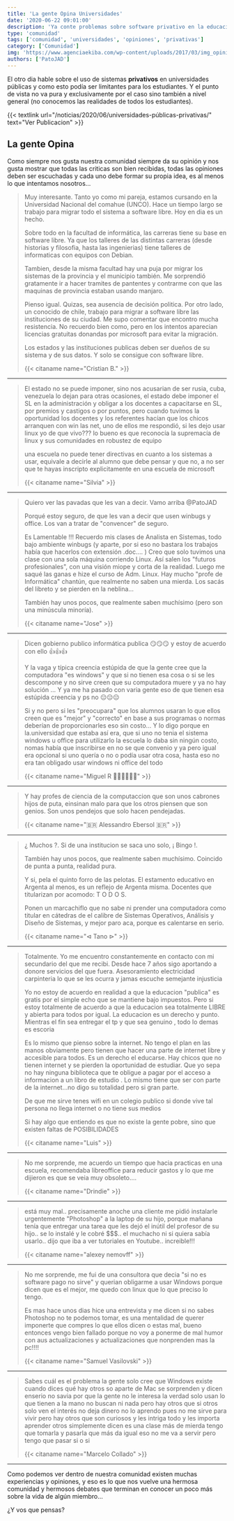 ```yaml
---
title: 'La gente Opina Universidades'
date: '2020-06-22 09:01:00'
description: 'Ya conte problemas sobre software privativo en la educacion publica, ahora es turno de la comunidad de opinar'
type: 'comunidad'
tags: ['comunidad', 'universidades', 'opiniones', 'privativas']
category: ['Comunidad']
img: 'https://www.agenciaekiba.com/wp-content/uploads/2017/03/img_opiniones_900x600.jpg'
authors: ['PatoJAD']
---
```


El otro dia hable sobre el uso de sistemas **privativos** en universidades públicas y como esto podía ser limitantes para los estudiantes. Y el punto de vista no va pura y exclusivamente por el caso sino también a nivel general (no conocemos las realidades de todos los estudiantes).

{{< textlink url="/noticias/2020/06/universidades-públicas-privativas/" text="Ver Publicacion" >}}

## La gente Opina

Como siempre nos gusta nuestra comunidad siempre da su opinión y nos gusta mostrar que todas las criticas son bien recibidas, todas las opiniones deben ser escuchadas y cada uno debe formar su propia idea, es al menos lo que intentamos nosotros…

> Muy interesante. Tanto yo como mi pareja, estamos cursando en la Universidad Nacional del comahue (UNCO). Hace un tiempo largo se trabajo para migrar todo el sistema a software libre. Hoy en dia es un hecho.
>
> Sobre todo en la facultad de informática, las carreras tiene su base en software libre. Ya que los talleres de las distintas carreras (desde historias y filosofia, hasta las ingenierias) tiene talleres de informaticas con equipos con Debian.
>
> Tambien, desde la misma facultad hay una puja por migrar los sistemas de la provincia y el municipio también. Me sorprendió gratamente ir a hacer tramites de pantentes y contrarme con que las maquinas de provincia estaban usando manjaro.
>
> Pienso igual. Quizas, sea ausencia de decisión politica.
> Por otro lado, un conocido de chile, trabajo para migrar a software libre las instituciones de su ciudad. Me supo comentar que encontro mucha resistencia. No recuerdo bien como, pero en los intentos aparecian licencias gratuitas donandas por microsoft para evitar la migración.
>
> Los estados y las instituciones publicas deben ser dueños de su sistema y de sus datos. Y solo se consigue con software libre.
>
> {{< citaname name="Cristian B." >}}

---

> El estado no se puede imponer, sino nos acusarian de ser rusia, cuba, venezuela lo dejan para otras ocasiones, el estado debe imponer el SL en la administración y obligar a los docentes a capacitarse en SL, por premios y castigos o por puntos, pero cuando tuvimos la oportunidad los docentes y los referentes hacían que los chicos arranquen con win las net, uno de ellos me respondió, si les dejo usar linux yo de que vivo??? lo bueno es que reconocía la supremacía de linux y sus comunidades en robustez de equipo
>
> una escuela no puede tener directivas en cuanto a los sistemas a usar, equivale a decirle al alumno que debe pensar y que no, a no ser que te hayas inscripto explicitamente en una escuela de microsoft
>
> {{< citaname name="Silvia" >}}

---

> Quiero ver las pavadas que les van a decir. Vamo arriba @PatoJAD
>
> Porqué estoy seguro, de que les van a decir que usen winbugs y office. Los van a tratar de "convencer" de seguro.
>
> Es Lamentable !!! Recuerdo mis clases de Analista en Sistemas, todo bajo ambiente winbugs (y aparte, por si eso no bastara los trabajos había que hacerlos con extensión .doc.... )
> Creo que solo tuvimos una clase con una sola máquina corriendo Linux. Así salen los "futuros profesionales", con una visión miope y corta de la realidad. Luego me saqué las ganas e hize el curso de Adm. Linux.
> Hay mucho "profe de Informática" chantún, que realmente no saben una mierda. Los sacás del libreto y se pierden en la neblina...
>
> También hay unos pocos, que realmente saben muchísimo (pero son una minúscula minoría).
>
> {{< citaname name="Jose" >}}

---

> Dicen gobierno publico informática publica 😏😏😏 y estoy de acuerdo con ello 👍👍👍
>
> Y la vaga y típica creencia estúpida de que la gente cree que la computadora "es windows" y que si no tienen esa cosa o si se les descompone y no sirve creen que su computadora muere y ya no hay solución ... Y ya me ha pasado con varia gente eso de que tienen esa estúpida creencia y ps no 😑😑😑
>
> Si y no pero si les "preocupara" que los alumnos usaran lo que ellos creen que es "mejor" y "correcto" en base a sus programas o normas deberían de proporcionarles eso sin costo... Y lo digo porque en la.universidad que estaba así era, que si uno no tenia el sistema windows u office para utilizarlo la escuela lo daba sin ningún costo, nomas había que inscribirse en no se que convenio y ya pero igual era opcional si uno quería o no o podía usar otra cosa, hasta eso no era tan obligado usar windows ni office del todo
>
> {{< citaname name="Miguel R 🙋‍♂🇲🇽👨‍✈" >}}

---

> Y hay profes de ciencia de la computaccion que son unos cabrones hijos de puta, einsinan malo para que los otros piensen que son genios.
> Son unos pendejos que solo hacen pendejadas.
>
> {{< citaname name="🇧🇷 Alessandro Ebersol 🇧🇷" >}}

---

> ¿ Muchos ?.
> Si de una institucion se saca uno solo, ¡ Bingo !.
>
> También hay unos pocos, que realmente saben muchísimo.
> Coincido de punta a punta, realidad pura.
>
> Y si, pela el quinto forro de las pelotas.
> El estamento educativo en Argenta al menos, es un reflejo de Argenta misma.
> Docentes que titularizan por acomodo: T O D O S.
>
> Ponen un marcachiflo que no sabe ni prender una computadora como titular en cátedras de el calibre de Sistemas Operativos, Análisis y Diseño de Sistemas, y mejor paro aca, porque es calentarse en serio.
>
> {{< citaname name="⊲ Tano ⊳" >}}

---

> Totalmente. Yo me encuentro constantemente en contacto con mi secundario del que me recibi. Desde hace 7 años sigo aportando a donore servicios del que fuera. Asesoramiento electricidad carpinteria lo que se les ocurra y jamas escuche semejante injusticia
>
> Yo no estoy de acuerdo en realidad a que la educacion "publica" es gratis por el simple echo que se mantiene bajo impuestos. Pero si estoy totalmente de acuerdo a que la educacion sea totalmente LIBRE y abierta para todos por igual. La educacion es un derecho y punto. Mientras el fin sea entregar el tp y que sea genuino , todo lo demas es escoria
>
> Es lo mismo que pienso sobre la internet. No tengo el plan en las manos obviamente pero tienen que hacer una parte de internet libre y accesible para todos. Es un derecho el educarse. Hay chicos que no tienen internet y se pierden la oportunidad de estudiar. Que yo sepa no hay ninguna biblioteca que te obligue a pagar por el acceso a informacion a un libro de estudio . Lo mismo tiene que ser con parte de la internet...no digo su totalidad pero si gran parte.
>
> De que me sirve tenes wifi en un colegio publico si donde vive tal persona no llega internet o no tiene sus medios
>
> Si hay algo que entiendo es que no existe la gente pobre, sino que existen faltas de POSIBILIDADES
>
> {{< citaname name="Luis" >}}

---

> No me sorprende, me acuerdo un tiempo que hacia practicas en una escuela, recomendaba libreoffice para reducir gastos y lo que me dijieron es que se veia muy obsoleto....
>
> {{< citaname name="Drindie" >}}

---

> está muy mal.. precisamente anoche una cliente me pidió instalarle urgentemente "Photoshop" a la laptop de su hijo, porque mañana tenía que entregar una tarea que les dejó el inútil del profesor de su hijo.. se lo instalé y le cobré $$$.. el muchacho ni si quiera sabía usarlo.. dijo que iba a ver tutoriales en Youtube.. increible!!!
>
> {{< citaname name="alexey nemovff" >}}

---

> No me sorprende, me fui de una consultora que decia "si no es software pago no sirve" y querian obligarme a usar Windows porque dicen que es el mejor, me quedo con linux que lo que preciso lo tengo.
>
> Es mas hace unos dias hice una entrevista y me dicen si no sabes Photoshop no te podemos tomar, es una mentalidad de querer imponerte que compres lo que ellos dicen o estas mal, bueno entonces vengo bien fallado porque no voy a ponerme de mal humor con aus actualizaciones y actualizaciones que nonprenden mas la pc!!!!
>
> {{< citaname name="Samuel Vasilovski" >}}

---

> Sabes cuál es el problema la gente solo cree que Windows existe cuando dices qué hay otros so aparte de Mac se sorprenden y dicen enserio no savia por que la gente no le interesa la verdad solo usan lo que tienen a la mano no buscan ni nada pero hay otros que si otros solo ven el interés no deja dinero no lo aprendo pues no me sirve para vivir pero hay otros que son curiosos y les intriga todo y les importa aprender otros simplemente dicen es una clase más de mierda tengo que tomarla y pasarla que más da igual eso no me va a servir pero tengo que pasar si o si
>
> {{< citaname name="Marcelo Collado" >}}

---

Como podemos ver dentro de nuestra comunidad existen muchas experiencias y opiniones, y eso es lo que nos vuelve una hermosa comunidad y hermosos debates que terminan en conocer un poco más sobre la vida de algún miembro…

¿Y vos que pensas?
